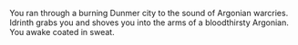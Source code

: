 You ran through a burning Dunmer city to the sound of Argonian warcries. Idrinth grabs you and shoves you into the arms of a bloodthirsty Argonian. You awake coated in sweat.
